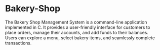 # Bakery-Shop
The Bakery Shop Management System is a command-line application implemented in C. It provides a user-friendly interface for customers to place orders, manage their accounts, and add funds to their balances. Users can explore a menu, select bakery items, and seamlessly complete transactions.
